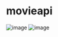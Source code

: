 # movieapi
![image](https://user-images.githubusercontent.com/68494122/92987683-6c00cf00-f4e2-11ea-88c8-c7fe964ac430.png)
![image](https://user-images.githubusercontent.com/68494122/92987715-bd10c300-f4e2-11ea-988f-29169c6daaac.png)

